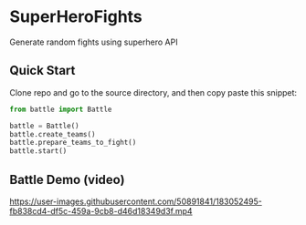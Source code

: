 # SuperHeroFights
Generate random fights using superhero API

## Quick Start

Clone repo and go to the source directory, and then copy paste this snippet:

```python
from battle import Battle

battle = Battle()
battle.create_teams()
battle.prepare_teams_to_fight()
battle.start()
```

## Battle Demo (video)


https://user-images.githubusercontent.com/50891841/183052495-fb838cd4-df5c-459a-9cb8-d46d18349d3f.mp4

